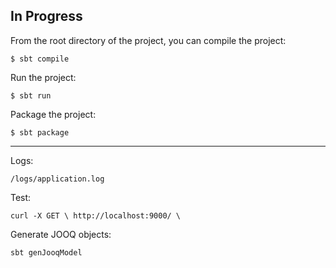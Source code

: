 In Progress
----------------------
From the root directory of the project, 
you can compile the project:

```$ sbt compile```

Run the project:

```$ sbt run```

Package the project:

```$ sbt package```

--------------
Logs:

```/logs/application.log```

Test:

```curl -X GET \ http://localhost:9000/ \ ```
     
Generate JOOQ objects:

```sbt genJooqModel ``` 